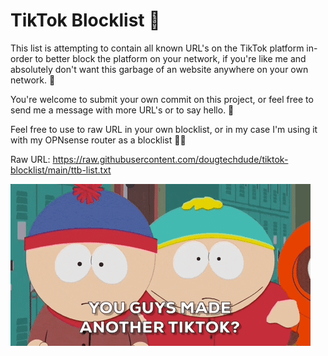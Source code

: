 # TikTok Blocklist 📱

This list is attempting to contain all known URL's on the TikTok platform in-order to better block the platform on your network, if you're like me and absolutely don't want this garbage of an website anywhere on your own network. 🤮

You're welcome to submit your own commit on this project, or feel free to send me a message with more URL's or to say hello. 👋

Feel free to use to raw URL in your own blocklist, or in my case I'm using it with my OPNsense router as a blocklist 👨‍💻

Raw URL: https://raw.githubusercontent.com/dougtechdude/tiktok-blocklist/main/ttb-list.txt

![South Park](https://raw.githubusercontent.com/dougtechdude/tiktok-blocklist/main/tt-sp.gif)
